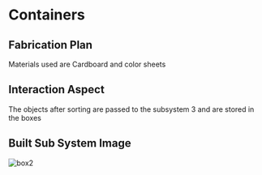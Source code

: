 # Containers

## Fabrication Plan

Materials used are Cardboard and color sheets 

## Interaction Aspect

The objects after sorting are passed to the subsystem 3 and are stored in the boxes

## Built Sub System Image

![box2](https://user-images.githubusercontent.com/47111026/57323147-d94c6500-7122-11e9-8ac9-46a8a6da4c7f.PNG)
